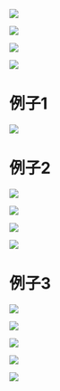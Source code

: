 ![](../photo/Pasted%20image%2020240702191534.png)

![](../photo/Pasted%20image%2020240702193636.png)

![](../photo/Pasted%20image%2020240702193658.png)

![](../photo/Pasted%20image%2020240702194053.png)

  
  

# 例子1

![](../photo/Pasted%20image%2020240702183848.png)

# 例子2

![](../photo/Pasted%20image%2020240702184826.png)

![](../photo/msedge_o6PgdEhBOW.png)

![](../photo/msedge_aTgDGXwXEc.png)

![](../photo/msedge_DIfSk0aWT3.png)

# 例子3

![](../photo/Pasted%20image%2020240702185625.png)

  

![](../photo/Pasted%20image%2020240702192107.png)

![](../photo/Pasted%20image%2020240702192205.png)

![](../photo/Pasted%20image%2020240702192219.png)

![](../photo/Pasted%20image%2020240702192234.png)

